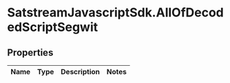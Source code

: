 # SatstreamJavascriptSdk.AllOfDecodedScriptSegwit

## Properties
Name | Type | Description | Notes
------------ | ------------- | ------------- | -------------
